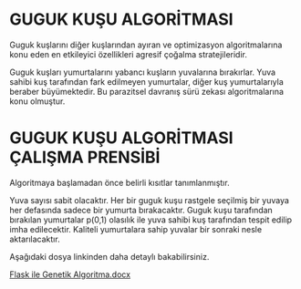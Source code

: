 # GUGUK KUŞU ALGORİTMASI
Guguk kuşlarını diğer kuşlarından ayıran ve optimizasyon algoritmalarına konu eden en etkileyici özellikleri agresif çoğalma stratejileridir.

Guguk kuşları yumurtalarını yabancı kuşların yuvalarına bırakırlar. Yuva sahibi kuş tarafından fark edilmeyen yumurtalar, diğer kuş yumurtalarıyla beraber büyümektedir. Bu parazitsel davranış sürü zekası algoritmalarına konu olmuştur.

# GUGUK KUŞU ALGORİTMASI ÇALIŞMA PRENSİBİ
Algoritmaya başlamadan önce belirli kısıtlar tanımlanmıştır.

Yuva sayısı sabit olacaktır.
Her bir guguk kuşu rastgele seçilmiş bir yuvaya her defasında sadece bir yumurta bırakacaktır.
Guguk kuşu tarafından bırakılan yumurtalar p(0,1) olasılık ile yuva sahibi kuş tarafından tespit edilip imha edilecektir.
Kaliteli yumurtalara sahip yuvalar bir sonraki nesle aktarılacaktır.

Aşağıdaki dosya linkinden daha detaylı bakabilirsiniz.

[Flask ile Genetik Algoritma.docx](https://github.com/leventkalkavan/flask_sezgisel_optimizasyon/files/7121467/Flask.ile.Genetik.Algoritma.docx)

